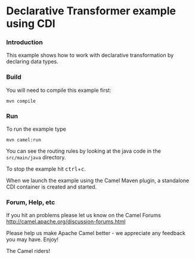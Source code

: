 # Declarative Transformer example using CDI


### Introduction

This example shows how to work with declarative transformation by declaring data types.

### Build

You will need to compile this example first:

	mvn compile

### Run

To run the example type

	mvn camel:run

You can see the routing rules by looking at the java code in the
`src/main/java` directory.

To stop the example hit <kbd>ctrl</kbd>+<kbd>c</kbd>.

When we launch the example using the Camel Maven plugin, a standalone CDI container
is created and started.

### Forum, Help, etc

If you hit an problems please let us know on the Camel Forums
	<http://camel.apache.org/discussion-forums.html>

Please help us make Apache Camel better - we appreciate any feedback you may
have.  Enjoy!


The Camel riders!
